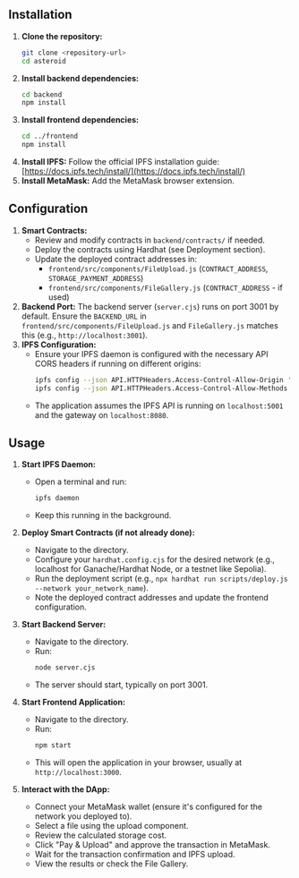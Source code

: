 
## Installation

1.  **Clone the repository:**
    ```bash
    git clone <repository-url>
    cd asteroid
    ```
2.  **Install backend dependencies:**
    ```bash
    cd backend
    npm install
    ```
3.  **Install frontend dependencies:**
    ```bash
    cd ../frontend
    npm install
    ```
4.  **Install IPFS:** Follow the official IPFS installation guide: [https://docs.ipfs.tech/install/](https://docs.ipfs.tech/install/)
5.  **Install MetaMask:** Add the MetaMask browser extension.

## Configuration

1.  **Smart Contracts:**
    *   Review and modify contracts in `backend/contracts/` if needed.
    *   Deploy the contracts using Hardhat (see Deployment section).
    *   Update the deployed contract addresses in:
        *   `frontend/src/components/FileUpload.js` (`CONTRACT_ADDRESS`, `STORAGE_PAYMENT_ADDRESS`)
        *   `frontend/src/components/FileGallery.js` (`CONTRACT_ADDRESS` - if used)
2.  **Backend Port:** The backend server (`server.cjs`) runs on port 3001 by default. Ensure the `BACKEND_URL` in `frontend/src/components/FileUpload.js` and `FileGallery.js` matches this (e.g., `http://localhost:3001`).
3.  **IPFS Configuration:**
    *   Ensure your IPFS daemon is configured with the necessary API CORS headers if running on different origins:
        ```bash
        ipfs config --json API.HTTPHeaders.Access-Control-Allow-Origin '["http://localhost:3000", "http://127.0.0.1:5001"]' # Add your frontend origin
        ipfs config --json API.HTTPHeaders.Access-Control-Allow-Methods '["PUT", "POST", "GET"]'
        ```
    *   The application assumes the IPFS API is running on `localhost:5001` and the gateway on `localhost:8080`.

## Usage

1.  **Start IPFS Daemon:**
    *   Open a terminal and run:
        ```bash
        ipfs daemon
        ```
    *   Keep this running in the background.

2.  **Deploy Smart Contracts (if not already done):**
    *   Navigate to the  directory.
    *   Configure your `hardhat.config.cjs` for the desired network (e.g., localhost for Ganache/Hardhat Node, or a testnet like Sepolia).
    *   Run the deployment script (e.g., `npx hardhat run scripts/deploy.js --network your_network_name`).
    *   Note the deployed contract addresses and update the frontend configuration.

3.  **Start Backend Server:**
    *   Navigate to the  directory.
    *   Run:
        ```bash
        node server.cjs
        ```
    *   The server should start, typically on port 3001.

4.  **Start Frontend Application:**
    *   Navigate to the  directory.
    *   Run:
        ```bash
        npm start
        ```
    *   This will open the application in your browser, usually at `http://localhost:3000`.

5.  **Interact with the DApp:**
    *   Connect your MetaMask wallet (ensure it's configured for the network you deployed to).
    *   Select a file using the upload component.
    *   Review the calculated storage cost.
    *   Click "Pay & Upload" and approve the transaction in MetaMask.
    *   Wait for the transaction confirmation and IPFS upload.
    *   View the results or check the File Gallery.

